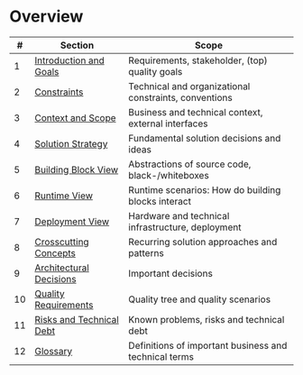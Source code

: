 # Overview

| **#** | **Section**                                                      | **Scope**                                             |
| ----- | ---------------------------------------------------------------- | ----------------------------------------------------- |
| 1     | [Introduction and Goals](introduction-and-goals/index.md)     | Requirements, stakeholder, (top) quality goals        |
| 2     | [Constraints](constraints/index.md)                           | Technical and organizational constraints, conventions |
| 3     | [Context and Scope](context-and-scope/index.md)               | Business and technical context, external interfaces   |
| 4     | [Solution Strategy](solution-strategy/index.md)               | Fundamental solution decisions and ideas              |
| 5     | [Building Block View](building-block-view/index.md)           | Abstractions of source code, black-/whiteboxes        |
| 6     | [Runtime View](runtime-view/index.md)                         | Runtime scenarios: How do building blocks interact    |
| 7     | [Deployment View ](deployment-view/index.md)                  | Hardware and technical infrastructure, deployment     |
| 8     | [Crosscutting Concepts](crosscutting-concepts/index.md)       | Recurring solution approaches and patterns            |
| 9     | [Architectural Decisions](architectural-decisions/index.md)   | Important decisions                                   |
| 10    | [Quality Requirements](quality-requirements/index.md)         | Quality tree and quality scenarios                    |
| 11    | [Risks and Technical Debt](risks-and-technical-debt/index.md) | Known problems, risks and technical debt              |
| 12    | [Glossary](glossary/index.md)                                 | Definitions of important business and technical terms |
